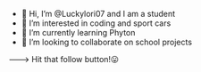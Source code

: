 - 👋 Hi, I’m @Luckylori07 and I am a student
- 👀 I’m interested in coding and sport cars
- 🌱 I’m currently learning Phyton
- 💞️ I’m looking to collaborate on school projects


---> Hit that follow button!😛
